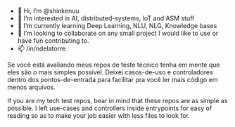 - 👋 Hi, I’m @shinkenuu
- 👀 I’m interested in AI, distributed-systems, IoT and ASM stuff
- 🌱 I’m currently learning Deep Learning, NLU, NLG, Knowledge bases
- 💞️ I’m looking to collaborate on any small project I would like to use or have fun contributing to.
- 📫 /in/ndelatorre

Se você está avaliando meus repos de teste técnico tenha em mente que eles são o mais simples possível. Deixei casos-de-uso e controladores dentro dos pontos-de-entrada para facilitar pra você ler mais código em menos arquivos.

If you are my tech test repos, bear in mind that these repos are as simple as possible. I left use-cases and controllers inside entrypoints for easy of reading so as to make your job easier with less files to look for.


<!---
shinkenuu/shinkenuu is a ✨ special ✨ repository because its `README.md` (this file) appears on your GitHub profile.
You can click the Preview link to take a look at your changes.
--->
